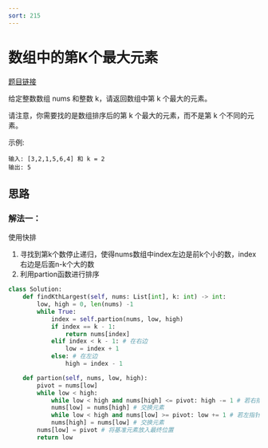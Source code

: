 ```yaml
---
sort: 215
---
```

# 数组中的第K个最大元素

[题目链接](https://leetcode-cn.com/problems/kth-largest-element-in-an-array/)

给定整数数组 nums 和整数 k，请返回数组中第 k 个最大的元素。

请注意，你需要找的是数组排序后的第 k 个最大的元素，而不是第 k 个不同的元素。

示例:
```
输入: [3,2,1,5,6,4] 和 k = 2
输出: 5
```

## 思路

### 解法一：
使用快排
1. 寻找到第k个数停止递归，使得nums数组中index左边是前k个小的数，index右边是后面n-k个大的数
2. 利用partion函数进行排序
```python
class Solution:
    def findKthLargest(self, nums: List[int], k: int) -> int:
        low, high = 0, len(nums) -1
        while True:
            index = self.partion(nums, low, high)
            if index == k - 1:
                return nums[index]
            elif index < k - 1: # 在右边
                low = index + 1
            else: # 在左边
                high = index - 1

    def partion(self, nums, low, high):
        pivot = nums[low]
        while low < high:
            while low < high and nums[high] <= pivot: high -= 1 # 若右指针元素小于等于基准值，右指针左移
            nums[low] = nums[high] # 交换元素
            while low < high and nums[low] >= pivot: low += 1 # 若左指针元素大于等于基准值，左指针右移
            nums[high] = nums[low] # 交换元素
        nums[low] = pivot # 将基准元素放入最终位置
        return low
```

